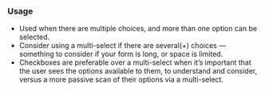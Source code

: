 ### Usage
- Used when there are multiple choices, and more than one option can be selected.
- Consider using a multi-select if there are several(+) choices — something to consider if your form is long, or space is limited.
- Checkboxes are preferable over a multi-select when it’s important that the user sees the options available to them, to understand and consider, versus a more passive scan of their options via a multi-select.
